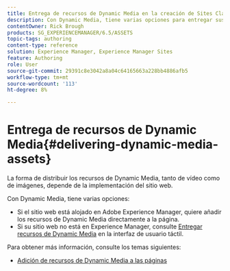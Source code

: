 ```yaml
---
title: Entrega de recursos de Dynamic Media en la creación de Sites Classic
description: Con Dynamic Media, tiene varias opciones para entregar sus recursos de Dynamic Media, tanto de vídeo como de imágenes, a su sitio web.
contentOwner: Rick Brough
products: SG_EXPERIENCEMANAGER/6.5/ASSETS
topic-tags: authoring
content-type: reference
solution: Experience Manager, Experience Manager Sites
feature: Authoring
role: User
source-git-commit: 29391c8e3042a8a04c64165663a228bb4886afb5
workflow-type: tm+mt
source-wordcount: '113'
ht-degree: 8%

---
```


# Entrega de recursos de Dynamic Media{#delivering-dynamic-media-assets}

La forma de distribuir los recursos de Dynamic Media, tanto de vídeo como de imágenes, depende de la implementación del sitio web.

Con Dynamic Media, tiene varias opciones:

* Si el sitio web está alojado en Adobe Experience Manager, quiere añadir los recursos de Dynamic Media directamente a la página.
* Si su sitio web no está en Experience Manager, consulte [Entregar recursos de Dynamic Media](/help/assets/delivering-dynamic-media-assets.md) en la interfaz de usuario táctil.

Para obtener más información, consulte los temas siguientes:

* [Adición de recursos de Dynamic Media a las páginas](/help/sites-classic-ui-authoring/dynamic-media-assets-adding-to-page.md)
